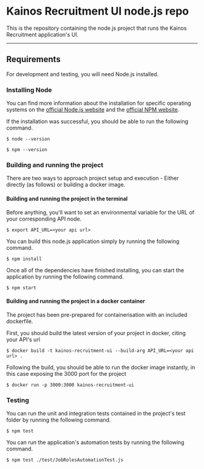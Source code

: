 # Kainos Recruitment UI node.js repo
This is the repository containing the node.js project that runs the Kainos Recruitment application's UI.

---
## Requirements
For development and testing, you will need Node.js installed.

### Installing Node
You can find more information about the installation for specific operating systems on the [official Node.js website](https://nodejs.org/) and the [official NPM website](https://npmjs.org/).

If the installation was successful, you should be able to run the following command.

    $ node --version

    $ npm --version

### Building and running the project
There are two ways to approach project setup and execution - Either directly (as follows) or building a docker image.

#### Building and running the project in the terminal
Before anything, you'll want to set an environmental variable for the URL of your corresponding API node.

    $ export API_URL=<your api url>

You can build this node.js application simply by running the following command.

    $ npm install

Once all of the dependencies have finished installing, you can start the application by running the following command.

    $ npm start

#### Building and running the project in a docker container
The project has been pre-prepared for containerisation with an included dockerfile.

First, you should build the latest version of your project in docker, citing your API's url
    
    $ docker build -t kainos-recruitment-ui --build-arg API_URL=<your api url> .

Following the build, you should be able to run the docker image instantly, in this case exposing the 3000 port for the project
    
    $ docker run -p 3000:3000 kainos-recruitment-ui

### Testing
You can run the unit and integration tests contained in the project's test folder by running the following command.
    
    $ npm test

You can run the application's automation tests by running the following command.

    $ npm test ./test/JobRolesAutomationTest.js
